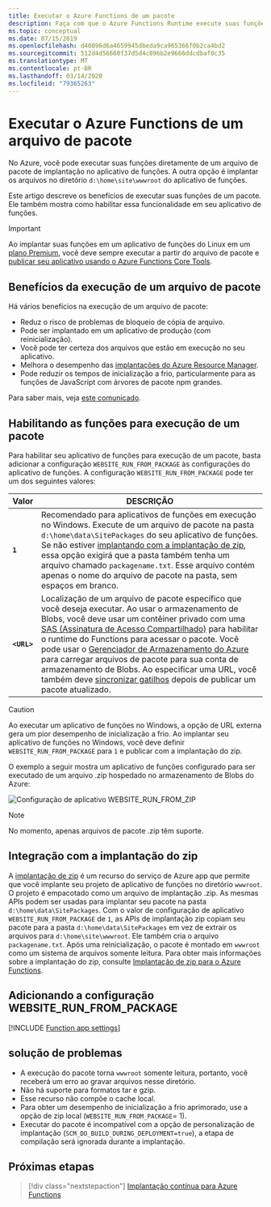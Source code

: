 ```yaml
---
title: Executar o Azure Functions de um pacote
description: Faça com que o Azure Functions Runtime execute suas funções montando um arquivo de pacote de implantação que contém os arquivos de projeto do aplicativo de funções.
ms.topic: conceptual
ms.date: 07/15/2019
ms.openlocfilehash: d40896d6a4659945dbeda9ca965366f0b2ca4bd2
ms.sourcegitcommit: 512d4d56660f37d5d4c896b2e9666ddcdbaf0c35
ms.translationtype: MT
ms.contentlocale: pt-BR
ms.lasthandoff: 03/14/2020
ms.locfileid: "79365263"
---
```

# <a name="run-your-azure-functions-from-a-package-file"></a>Executar o Azure Functions de um arquivo de pacote

No Azure, você pode executar suas funções diretamente de um arquivo de pacote de implantação no aplicativo de funções. A outra opção é implantar os arquivos no diretório `d:\home\site\wwwroot` do aplicativo de funções.

Este artigo descreve os benefícios de executar suas funções de um pacote. Ele também mostra como habilitar essa funcionalidade em seu aplicativo de funções.

> [!IMPORTANT]
> Ao implantar suas funções em um aplicativo de funções do Linux em um [plano Premium](functions-scale.md#premium-plan), você deve sempre executar a partir do arquivo de pacote e [publicar seu aplicativo usando o Azure Functions Core Tools](functions-run-local.md#project-file-deployment).

## <a name="benefits-of-running-from-a-package-file"></a>Benefícios da execução de um arquivo de pacote
  
Há vários benefícios na execução de um arquivo de pacote:

+ Reduz o risco de problemas de bloqueio de cópia de arquivo.
+ Pode ser implantado em um aplicativo de produção (com reinicialização).
+ Você pode ter certeza dos arquivos que estão em execução no seu aplicativo.
+ Melhora o desempenho das [implantações do Azure Resource Manager](functions-infrastructure-as-code.md).
+ Pode reduzir os tempos de inicialização a frio, particularmente para as funções de JavaScript com árvores de pacote npm grandes.

Para saber mais, veja [este comunicado](https://github.com/Azure/app-service-announcements/issues/84).

## <a name="enabling-functions-to-run-from-a-package"></a>Habilitando as funções para execução de um pacote

Para habilitar seu aplicativo de funções para execução de um pacote, basta adicionar a configuração `WEBSITE_RUN_FROM_PACKAGE` às configurações do aplicativo de funções. A configuração `WEBSITE_RUN_FROM_PACKAGE` pode ter um dos seguintes valores:

| Valor  | DESCRIÇÃO  |
|---------|---------|
| **`1`**  | Recomendado para aplicativos de funções em execução no Windows. Execute de um arquivo de pacote na pasta `d:\home\data\SitePackages` do seu aplicativo de funções. Se não estiver [implantando com a implantação de zip](#integration-with-zip-deployment), essa opção exigirá que a pasta também tenha um arquivo chamado `packagename.txt`. Esse arquivo contém apenas o nome do arquivo de pacote na pasta, sem espaços em branco. |
|**`<URL>`**  | Localização de um arquivo de pacote específico que você deseja executar. Ao usar o armazenamento de Blobs, você deve usar um contêiner privado com uma [SAS (Assinatura de Acesso Compartilhado)](../vs-azure-tools-storage-manage-with-storage-explorer.md#generate-a-sas-in-storage-explorer) para habilitar o runtime do Functions para acessar o pacote. Você pode usar o [Gerenciador de Armazenamento do Azure](../vs-azure-tools-storage-manage-with-storage-explorer.md) para carregar arquivos de pacote para sua conta de armazenamento de Blobs. Ao especificar uma URL, você também deve [sincronizar gatilhos](functions-deployment-technologies.md#trigger-syncing) depois de publicar um pacote atualizado. |

> [!CAUTION]
> Ao executar um aplicativo de funções no Windows, a opção de URL externa gera um pior desempenho de inicialização a frio. Ao implantar seu aplicativo de funções no Windows, você deve definir `WEBSITE_RUN_FROM_PACKAGE` para `1` e publicar com a implantação do zip.

O exemplo a seguir mostra um aplicativo de funções configurado para ser executado de um arquivo .zip hospedado no armazenamento de Blobs do Azure:

![Configuração de aplicativo WEBSITE_RUN_FROM_ZIP](./media/run-functions-from-deployment-package/run-from-zip-app-setting-portal.png)

> [!NOTE]
> No momento, apenas arquivos de pacote .zip têm suporte.

## <a name="integration-with-zip-deployment"></a>Integração com a implantação do zip

A [implantação de zip][Zip deployment for Azure Functions] é um recurso do serviço de Azure app que permite que você implante seu projeto de aplicativo de funções no diretório `wwwroot`. O projeto é empacotado como um arquivo de implantação .zip. As mesmas APIs podem ser usadas para implantar seu pacote na pasta `d:\home\data\SitePackages`. Com o valor de configuração de aplicativo `WEBSITE_RUN_FROM_PACKAGE` de `1`, as APIs de implantação zip copiam seu pacote para a pasta `d:\home\data\SitePackages` em vez de extrair os arquivos para `d:\home\site\wwwroot`. Ele também cria o arquivo `packagename.txt`. Após uma reinicialização, o pacote é montado em `wwwroot` como um sistema de arquivos somente leitura. Para obter mais informações sobre a implantação do zip, consulte [Implantação de zip para o Azure Functions](deployment-zip-push.md).

## <a name="adding-the-website_run_from_package-setting"></a>Adicionando a configuração WEBSITE_RUN_FROM_PACKAGE

[!INCLUDE [Function app settings](../../includes/functions-app-settings.md)]


## <a name="troubleshooting"></a>solução de problemas

- A execução do pacote torna `wwwroot` somente leitura, portanto, você receberá um erro ao gravar arquivos nesse diretório.
- Não há suporte para formatos tar e gzip.
- Esse recurso não compõe o cache local.
- Para obter um desempenho de inicialização a frio aprimorado, use a opção de zip local (`WEBSITE_RUN_FROM_PACKAGE`= 1).
- Executar do pacote é incompatível com a opção de personalização de implantação (`SCM_DO_BUILD_DURING_DEPLOYMENT=true`), a etapa de compilação será ignorada durante a implantação.

## <a name="next-steps"></a>Próximas etapas

> [!div class="nextstepaction"]
> [Implantação contínua para Azure Functions](functions-continuous-deployment.md)

[Zip deployment for Azure Functions]: deployment-zip-push.md
